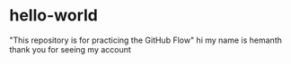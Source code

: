 # hello-world
 "This repository is for practicing the GitHub Flow"
hi my name is hemanth 
thank you for seeing my account
